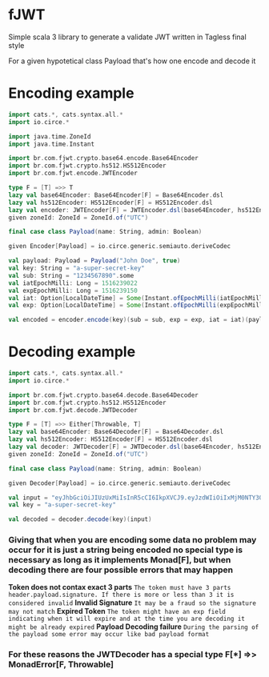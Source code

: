 # fJWT

Simple scala 3 library to generate a validate JWT written in Tagless final style

For a given hypotetical class Payload that's how one encode and decode it

# Encoding example

```scala
import cats.*, cats.syntax.all.*
import io.circe.*

import java.time.ZoneId
import java.time.Instant

import br.com.fjwt.crypto.base64.encode.Base64Encoder
import br.com.fjwt.crypto.hs512.HS512Encoder
import br.com.fjwt.encode.JWTEncoder

type F = [T] =>> T
lazy val base64Encoder: Base64Encoder[F] = Base64Encoder.dsl
lazy val hs512Encoder: HS512Encoder[F] = HS512Encoder.dsl
lazy val encoder: JWTEncoder[F] = JWTEncoder.dsl(base64Encoder, hs512Encoder)
given zoneId: ZoneId = ZoneId.of("UTC")

final case class Payload(name: String, admin: Boolean)

given Encoder[Payload] = io.circe.generic.semiauto.deriveCodec

val payload: Payload = Payload("John Doe", true)
val key: String = "a-super-secret-key"
val sub: String = "1234567890".some
val iatEpochMilli: Long = 1516239022
val expEpochMilli: Long = 1516239150
val iat: Option[LocalDateTime] = Some(Instant.ofEpochMilli(iatEpochMilli).atZone(zoneId).toLocalDateTime())
val exp: Option[LocalDateTime] = Some(Instant.ofEpochMilli(expEpochMilli).atZone(zoneId).toLocalDateTime())

val encoded = encoder.encode(key)(sub = sub, exp = exp, iat = iat)(payload)

```

# Decoding example

```scala
import cats.*, cats.syntax.all.*
import io.circe.*

import br.com.fjwt.crypto.base64.decode.Base64Decoder
import br.com.fjwt.crypto.hs512.HS512Encoder
import br.com.fjwt.decode.JWTDecoder

type F = [T] =>> Either[Throwable, T]
lazy val base64Encoder: Base64Decoder[F] = Base64Decoder.dsl
lazy val hs512Encoder: HS512Encoder[F] = HS512Encoder.dsl
lazy val decoder: JWTDecoder[F] = JWTDecoder.dsl(base64Encoder, hs512Encoder)
given zoneId: ZoneId = ZoneId.of("UTC")

final case class Payload(name: String, admin: Boolean)

given Decoder[Payload] = io.circe.generic.semiauto.deriveCodec

val input = "eyJhbGciOiJIUzUxMiIsInR5cCI6IkpXVCJ9.eyJzdWIiOiIxMjM0NTY3ODkwIiwibmFtZSI6IkpvaG4gRG9lIiwiYWRtaW4iOnRydWUsImlhdCI6MTUxNjIzOTAyMn0=.d92964cfa2a75550ae735c371a831e4eeb6c40b1734c28b565ab8fbc8a95b038d9e462c0b78a2c1b8fc00117bd0d7eabe92163b738be84e3181aeaede4f7bae6"
val key = "a-super-secret-key"

val decoded = decoder.decode(key)(input)

```

### Giving that when you are encoding some data no problem may occur for it is just a string being encoded no special type is necessary as long as it implements Monad[F], but when decoding there are four possible errors that may happen

**Token does not contax exact 3 parts** `The token must have 3 parts header.payload.signature. If there is more or less than 3 it is considered invalid`
**Invalid Signature** `It may be a fraud so the signature may not match`
**Expired Token** `The token might have an exp field indicating when it will expire and at the time you are decoding it might be already expired`
**Payload Decoding failure** `During the parsing of the payload some error may occur like bad payload format`

### For these reasons the JWTDecoder has a special type F[*] =>> MonadError[F, Throwable]
